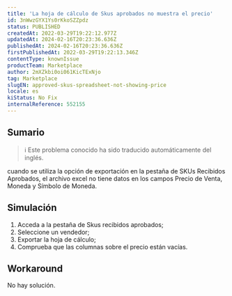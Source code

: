 ```yaml
---
title: 'La hoja de cálculo de Skus aprobados no muestra el precio'
id: 3nWwzGYX1Ys0rKkoSZZpdz
status: PUBLISHED
createdAt: 2022-03-29T19:22:12.977Z
updatedAt: 2024-02-16T20:23:36.636Z
publishedAt: 2024-02-16T20:23:36.636Z
firstPublishedAt: 2022-03-29T19:22:13.346Z
contentType: knownIssue
productTeam: Marketplace
author: 2mXZkbi0oi061KicTExNjo
tag: Marketplace
slugEN: approved-skus-spreadsheet-not-showing-price
locale: es
kiStatus: No Fix
internalReference: 552155
---
```


## Sumario

>ℹ️ Este problema conocido ha sido traducido automáticamente del inglés.


cuando se utiliza la opción de exportación en la pestaña de SKUs Recibidos Aprobados, el archivo excel no tiene datos en los campos Precio de Venta, Moneda y Símbolo de Moneda.



## Simulación



1. Acceda a la pestaña de Skus recibidos aprobados;
2. Seleccione un vendedor;
3. Exportar la hoja de cálculo;
4. Comprueba que las columnas sobre el precio están vacías.



## Workaround


No hay solución.

